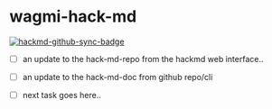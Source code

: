# wagmi-hack-md

[![hackmd-github-sync-badge](https://hackmd.io/LwkhiMIDSA6ZH0we0L5ZBA/badge)](https://hackmd.io/LwkhiMIDSA6ZH0we0L5ZBA)


- [ ] an update to the hack-md-repo from the hackmd web interface..
- [ ] an update to the hack-md-doc from github repo/cli
- [ ] next task goes here..

